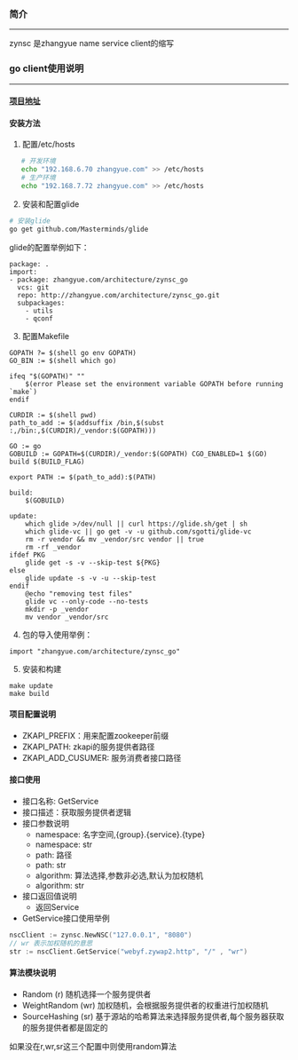 ### 简介
---
zynsc 是zhangyue name service client的缩写

### go client使用说明
---

#### [项目地址](http://192.168.6.70/architecture/zynsc_go)

#### 安装方法

1. 配置/etc/hosts

```sh
   # 开发环境
   echo "192.168.6.70 zhangyue.com" >> /etc/hosts
   # 生产环境
   echo "192.168.7.72 zhangyue.com" >> /etc/hosts
```

2. 安装和配置glide

```sh
# 安装glide
go get github.com/Masterminds/glide
```

glide的配置举例如下：

```
package: .
import:
- package: zhangyue.com/architecture/zynsc_go
  vcs: git
  repo: http://zhangyue.com/architecture/zynsc_go.git
  subpackages:
    - utils
    - qconf
```

3. 配置Makefile

```
GOPATH ?= $(shell go env GOPATH)
GO_BIN := $(shell which go)

ifeq "$(GOPATH)" ""
	$(error Please set the environment variable GOPATH before running `make`)
endif

CURDIR := $(shell pwd)
path_to_add := $(addsuffix /bin,$(subst :,/bin:,$(CURDIR)/_vendor:$(GOPATH)))

GO := go
GOBUILD := GOPATH=$(CURDIR)/_vendor:$(GOPATH) CGO_ENABLED=1 $(GO) build $(BUILD_FLAG)

export PATH := $(path_to_add):$(PATH)

build:
	$(GOBUILD)

update:
	which glide >/dev/null || curl https://glide.sh/get | sh
	which glide-vc || go get -v -u github.com/sgotti/glide-vc
	rm -r vendor && mv _vendor/src vendor || true
	rm -rf _vendor
ifdef PKG
	glide get -s -v --skip-test ${PKG}
else
	glide update -s -v -u --skip-test
endif
	@echo "removing test files"
	glide vc --only-code --no-tests
	mkdir -p _vendor
	mv vendor _vendor/src
```

4. 包的导入使用举例：

```
import "zhangyue.com/architecture/zynsc_go"
```

5. 安装和构建

```
make update
make build
```

#### 项目配置说明

* ZKAPI_PREFIX：用来配置zookeeper前缀
* ZKAPI_PATH: zkapi的服务提供者路径
* ZKAPI_ADD_CUSUMER: 服务消费者接口路径

#### 接口使用

* 接口名称: GetService
* 接口描述：获取服务提供者逻辑
* 接口参数说明
	* namespace: 名字空间,{group}.{service}.{type}
	* namespace: str
	* path: 路径
	* path: str
	* algorithm: 算法选择,参数非必选,默认为加权随机
	* algorithm: str
* 接口返回值说明
	* 返回Service
* GetService接口使用举例

```go
nscClient := zynsc.NewNSC("127.0.0.1", "8080")
// wr 表示加权随机的意思
str := nscClient.GetService("webyf.zywap2.http", "/" , "wr")
```

#### 算法模块说明

* Random (r)
随机选择一个服务提供者
* WeightRandom (wr)
加权随机，会根据服务提供者的权重进行加权随机
* SourceHashing (sr)
基于源站的哈希算法来选择服务提供者,每个服务器获取的服务提供者都是固定的

如果没在r,wr,sr这三个配置中则使用random算法
